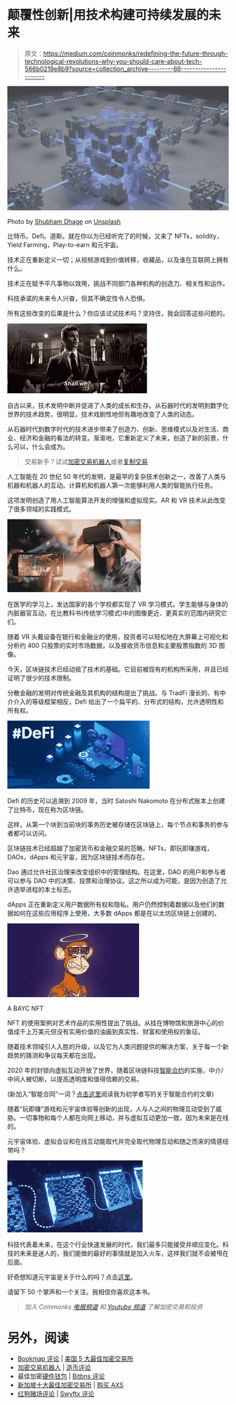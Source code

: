 # 颠覆性创新|用技术构建可持续发展的未来

> 原文：<https://medium.com/coinmonks/redefining-the-future-through-technological-revolutions-why-you-should-care-about-tech-566b0219e8b9?source=collection_archive---------66----------------------->

![](img/4ba2f24927796fc11d995f71dd89f0d1.png)

Photo by [Shubham Dhage](https://unsplash.com/@theshubhamdhage?utm_source=medium&utm_medium=referral) on [Unsplash](https://unsplash.com?utm_source=medium&utm_medium=referral)

比特币。Defi。道斯。就在你以为已经听完了的时候，又来了 NFTs，solidity，Yield Farming，Play-to-earn 和元宇宙。

技术正在重新定义一切；从视频游戏到价值转移，收藏品，以及谁在互联网上拥有什么。

技术正在赋予平凡事物以效用，挑战不同部门各种机构的创造力、相关性和运作。

科技承诺的未来令人兴奋，但其不确定性令人恐惧。

所有这些改变的后果是什么？你应该试试技术吗？坚持住，我会回答这些问题的。

![](img/42d419f28a50617d2069a6155c070a73.png)

自古以来，技术发明中断并促进了人类的成长和生存。从石器时代的发明到数字化世界的技术趋势，很明显，技术戏剧性地但有趣地改变了人类的动态。

从石器时代到数字时代的技术进步带来了创造力、创新、思维模式以及对生活、商业、经济和金融的看法的转变。渐渐地，它重新定义了未来，创造了新的前景，什么可以，什么会成为。

> 交易新手？试试[加密交易机器人](/coinmonks/crypto-trading-bot-c2ffce8acb2a)或者[复制交易](/coinmonks/top-10-crypto-copy-trading-platforms-for-beginners-d0c37c7d698c)

人工智能在 20 世纪 50 年代的发明，是最早的复杂技术创新之一，改善了人类与机器和机器人的互动。计算机和机器人第一次能够利用人类的智能执行任务。

这项发明创造了用人工智能算法开发的增强和虚拟现实。AR 和 VR 技术从此改变了很多领域的实践模式。

![](img/3746ff0b39f0896d7bf81470f60507b6.png)

在医学的学习上，发达国家的各个学校都实现了 VR 学习模式。学生能够与身体的内脏器官互动，在比教科书(传统学习模式)中的图像更近、更真实的范围内研究它们。

随着 VR 头戴设备在银行和金融业的使用，投资者可以轻松地在大屏幕上可视化和分析约 400 只股票的实时市场数据，以及接收货币信息和主要股票指数的 3D 图像。

今天，区块链技术已经动摇了技术的基础。它目前被现有的机构所采用，并且已经证明了很少的技术限制。

分散金融的发明对传统金融及其机构的结构提出了挑战。与 TradFi 漫长的、有中介介入的等级框架相反，Defi 给出了一个扁平的、分布式的结构，允许透明性和所有权。

![](img/f8ba14a6e2edc4a270aa73a65a7df0ef.png)

Defi 的历史可以追溯到 2009 年，当时 Satoshi Nakomoto 在分布式账本上创建了比特币，现在称为区块链。

这样，从第一个块到当前块的事务历史被存储在区块链上，每个节点和事务的参与者都可以访问。

区块链技术已经超越了加密货币和金融交易的范畴。NFTs，即玩即赚游戏，DAOs，dApps 和元宇宙，因为区块链技术而存在。

Dao 通过允许社区治理来改变组织中的管理结构。在这里，DAO 的用户和参与者可以参与 DAO 中的决策、投票和治理协议。这之所以成为可能，是因为创造了允许选举进程的本土标志。

dApps 正在重新定义用户数据所有权和隐私。用户仍然控制着数据以及他们的数据如何在这些应用程序上使用，大多数 dApps 都是在以太坊区块链上创建的。

![](img/43cf5b35a3bfb2b2bff98be00d96ba0e.png)

A BAYC NFT

NFT 的使用案例对艺术作品的实用性提出了挑战。从挂在博物馆和旅游中心的价值成千上万美元但没有实用价值的油画到真实性、财富和使用权的象征。

随着技术领域引人入胜的升级，以及它为人类问题提供的解决方案，关于每一个新趋势的猜测和争议每天都在出现。

2020 年的封锁向虚拟互动开放了世界，随着区块链科技[智能合约](/@munaolehi/beginners-guide-to-understanding-smart-contracts-e01c959b51f0)的实施，中介/中间人被切断，以提高透明度和值得信赖的交易。

(新加入“智能合同”一词？[点击这里](/@munaolehi/beginners-guide-to-understanding-smart-contracts-e01c959b51f0)阅读我为初学者写的关于智能合约的文章)

随着“玩即赚”游戏和元宇宙体验等创新的出现，人与人之间的物理互动受到了威胁。一切事物和每个人都在向网上移动，并与虚拟互动更加一致，因为未来是在线的。

元宇宙体验、虚拟会议和在线互动能取代并完全取代物理互动和随之而来的情感纽带吗？

![](img/241ca73c940054185976ce811b127647.png)

科技代表着未来，在这个行业快速发展的时代，我们最多只能接受并顺应变化。科技的未来是迷人的，我们能做的最好的事情就是加入火车，这样我们就不会被甩在后面。

好奇想知道元宇宙是关于什么的吗？点击[这里](/@munaolehi/improving-human-interactions-with-virtual-realities-through-metaverse-experiences-a5482a661a4f)。

请留下 50 个掌声和一个关注。我相信你喜欢这本书。

> *加入 Coinmonks* [*电报频道*](https://t.me/coincodecap) *和* [*Youtube 频道*](https://www.youtube.com/c/coinmonks/videos) *了解加密交易和投资*

# 另外，阅读

*   [Bookmap 评论](https://coincodecap.com/bookmap-review-2021-best-trading-software) | [美国 5 大最佳加密交易所](https://coincodecap.com/crypto-exchange-usa)
*   [加密交易机器人](/coinmonks/crypto-trading-bot-c2ffce8acb2a) | [造币评论](https://coincodecap.com/coingate-review)
*   最佳加密[硬件钱包](/coinmonks/hardware-wallets-dfa1211730c6) | [Bitbns 评论](/coinmonks/bitbns-review-38256a07e161)
*   [新加坡十大最佳加密交易所](https://coincodecap.com/crypto-exchange-in-singapore) | [购买 AXS](https://coincodecap.com/buy-axs-token)
*   [红狗赌场评论](https://coincodecap.com/red-dog-casino-review) | [Swyftx 评论](https://coincodecap.com/swyftx-review)